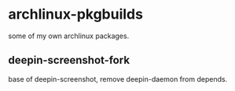 # archlinux-pkgbuilds

some of my own archlinux packages.

## deepin-screenshot-fork

base of deepin-screenshot, remove deepin-daemon from depends.

